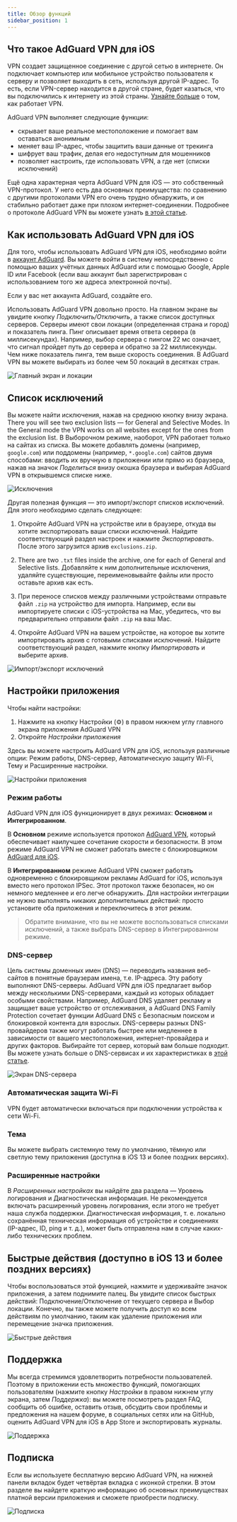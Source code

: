 ```yaml
---
title: Обзор функций
sidebar_position: 1
---
```


## Что такое AdGuard VPN для iOS

VPN создает защищенное соединение с другой сетью в интернете. Он подключает компьютер или мобильное устройство пользователя к серверу и позволяет выходить в сеть, используя другой IP-адрес. То есть, если VPN-сервер находится в другой стране, будет казаться, что вы подключились к интернету из этой страны. [Узнайте больше](/general/how-vpn-works.md) о том, как работает VPN.

AdGuard VPN выполняет следующие функции:
* скрывает ваше реальное местоположение и помогает вам оставаться анонимным
* меняет ваш IP-адрес, чтобы защитить ваши данные от трекинга
* шифрует ваш трафик, делая его недоступным для мошенников
* позволяет настроить, где использовать VPN, а где нет (списки исключений)

Ещё одна характерная черта AdGuard VPN для iOS — это собственный VPN-протокол. У него есть два основных преимущества: по сравнению с другими протоколами VPN его очень трудно обнаружить, и он стабильно работает даже при плохом интернет-соединении. Подробнее о протоколе AdGuard VPN вы можете узнать [в этой статье](../general/adguard-vpn-protocol.mdx).

## Как использовать AdGuard VPN для iOS

Для того, чтобы использовать AdGuard VPN для iOS, необходимо войти в [аккаунт AdGuard](https://my.adguard.com/). Вы можете войти в систему непосредственно с помощью ваших учётных данных AdGuard или с помощью Google, Apple ID или Facebook (если ваш аккаунт был зарегистрирован с использованием того же адреса электронной почты).

Если у вас нет аккаунта AdGuard, создайте его.

Использовать AdGuard VPN довольно просто. На главном экране вы увидите кнопку *Подключить/Отключить*, а также список доступных серверов. Серверы имеют свои локации (определенная страна и город) и показатель пинга. Пинг описывает время ответа сервера (в миллисекундах). Например, выбор сервера с пингом 22 мс означает, что сигнал пройдет путь до сервера и обратно за 22 миллисекунды. Чем ниже показатель пинга, тем выше скорость соединения. В AdGuard VPN вы можете выбирать из более чем 50 локаций в десятках стран.

![Главный экран и локации](https://cdn.adguard.com/content/kb/vpn/ios/1_ru.png?123)

## Список исключений

Вы можете найти исключения, нажав на среднюю кнопку внизу экрана. There you will see two exclusion lists — for General and Selective Modes. In the General mode the VPN works on all websites except for the ones from the exclusion list. В Выборочном режиме, наоборот, VPN работает только на сайтах из списка. Вы можете добавлять домены (например, `google.com`) или поддомены (например, `*.google.com`) сайтов двумя способами: вводить их вручную в приложении или прямо из браузера, нажав на значок *Поделиться* внизу окошка браузера и выбирая AdGuard VPN в открывшемся списке ниже.

![Исключения](https://cdn.adguard.com/content/kb/vpn/ios/2_ru.png?123)

Другая полезная функция — это импорт/экспорт списков исключений. Для этого необходимо сделать следующее:

1. Откройте AdGuard VPN на устройстве или в браузере, откуда вы хотите экспортировать ваши списки исключений. Найдите соответствующий раздел настроек и нажмите *Экспортировать*. После этого загрузится архив `exclusions.zip`.

2. There are two `.txt` files inside the archive, one for each of General and Selective lists. Добавляйте к ним дополнительные исключения, удаляйте существующие, переименовывайте файлы или просто оставьте архив как есть.

3. При переносе списков между различными устройствами отправьте файл `.zip` на устройство для импорта. Например, если вы импортируете списки с iOS-устройства на Mac, убедитесь, что вы предварительно отправили файл `.zip` на ваш Mac.

4. Откройте AdGuard VPN на вашем устройстве, на которое вы хотите импортировать архив с готовыми списками исключений. Найдите соответствующий раздел, нажмите кнопку *Импортировать* и выберите архив.

![Импорт/экспорт исключений](https://cdn.adguard.com/content/kb/vpn/ios/import-export-exclusions_ru.png)

## Настройки приложения

Чтобы найти настройки:

1. Нажмите на кнопку Настройки (⚙) в правом нижнем углу главного экрана приложения AdGuard VPN
2. Откройте *Настройки приложения*

Здесь вы можете настроить AdGuard VPN для iOS, используя различные опции: Режим работы, DNS-сервер, Автоматическую защиту Wi-Fi, Тему и Расширенные настройки.

![Настройки приложения](https://cdn.adguard.com/content/kb/vpn/ios/app-settings_ru.png)

### Режим работы

AdGuard VPN для iOS функционирует в двух режимах: **Основном** и **Интегрированном**.

В **Основном** режиме используется протокол [AdGuard VPN](../general/adguard-vpn-protocol.mdx), который обеспечивает наилучшее сочетание скорости и безопасности. В этом режиме AdGuard VPN не сможет работать вместе с блокировщиком [AdGuard для iOS](https://kb.adguard.com/en/ios).

В **Интегрированном** режиме AdGuard VPN сможет работать одновременно с блокировщиком рекламы AdGuard for iOS, используя вместо него протокол IPSec. Этот протокол также безопасен, но он немного медленнее и его легче обнаружить. Для настройки интеграции не нужно выполнять никаких дополнительных действий: просто установите оба приложения и переключитесь в этот режим.
> Обратите внимание, что вы не можете воспользоваться списками исключений, а также выбрать DNS-сервер в Интегрированном режиме.

### DNS-сервер

Цель системы доменных имен (DNS) — переводить названия веб-сайтов в понятные браузерам имена, т.е. IP-адреса. Эту работу выполняют DNS-серверы. AdGuard VPN для iOS предлагает выбор между несколькими DNS-серверами, каждый из которых обладает особыми свойствами. Например, AdGuard DNS удаляет рекламу и защищает ваше устройство от отслеживания, а AdGuard DNS Family Protection сочетает функции AdGuard DNS с Безопасным поиском и блокировкой контента для взрослых. DNS-серверы разных DNS-провайдеров также могут работать быстрее или медленнее в зависимости от вашего местоположения, интернет-провайдера и других факторов. Выбирайте тот сервер, который вам больше подходит. Вы можете узнать больше о DNS-сервисах и их характеристиках в [этой статье](https://kb.adguard.com/en/general/dns-filtering#what-is-dns).

![Экран DNS-сервера](https://cdn.adguard.com/content/kb/vpn/ios/dns-server_ru.png)

### Автоматическая защита Wi-Fi

VPN будет автоматически включаться при подключении устройства к сети Wi-Fi.

### Тема

Вы можете выбрать системную тему по умолчанию, тёмную или светлую тему приложения (доступна в iOS 13 и более поздних версиях).

### Расширенные настройки

В *Расширенных настройках* вы найдёте два раздела — Уровень логирования и Диагностическая информация. Не рекомендуется включать расширенный уровень логирования, если этого не требует наша служба поддержки. Диагностическая информация, т. е. локально сохранённая техническая информация об устройстве и соединениях (IP-адрес, ID, ping и т. д.), может быть отправлена нам в случае каких-либо технических проблем.

## Быстрые действия (доступно в iOS 13 и более поздних версиях)

Чтобы воспользоваться этой функцией, нажмите и удерживайте значок приложения, а затем поднимите палец. Вы увидите список быстрых действий: Подключение/Отключение от текущего сервера и Выбор локации. Конечно, вы также можете получить доступ ко всем действиям по умолчанию, таким как удаление приложения или перемещение значка приложения.

![Быстрые действия](https://cdn.adguard.com/content/kb/vpn/ios/quick-actions.png)


## Поддержка

Мы всегда стремимся удовлетворить потребности пользователей. Поэтому в приложении есть множество функций, помогающих пользователям (нажмите кнопку *Настройки* в правом нижнем углу экрана, затем *Поддержка*): вы можете посмотреть раздел FAQ, сообщить об ошибке, оставить отзыв, обсудить свои проблемы и предложения на нашем форуме, в социальных сетях или на GitHub, оценить AdGuard VPN для iOS в App Store и экспортировать журналы.

![Поддержка](https://cdn.adguard.com/content/kb/vpn/ios/support_ru.png)

## Подписка

Если вы используете бесплатную версию AdGuard VPN, на нижней панели вкладок будет четвёртая вкладка с иконкой стрелки. В этом разделе вы найдете краткую информацию об основных преимуществах платной версии приложения и сможете приобрести подписку.

![Подписка](https://cdn.adguard.com/content/kb/vpn/ios/subscription_ru.png?123)